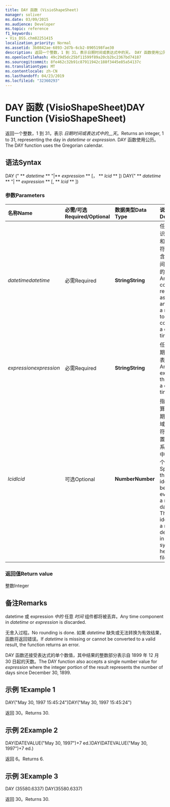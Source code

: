 ```yaml
---
title: DAY 函数 (VisioShapeSheet)
manager: soliver
ms.date: 03/09/2015
ms.audience: Developer
ms.topic: reference
f1_keywords:
- Vis_DSS.chm82251415
localization_priority: Normal
ms.assetid: 3b0842ae-6893-2d7b-6cb2-8905198fae30
description: 返回一个整数，1 到 31，表示日期时间或表达式中的天。 DAY 函数使用公历。
ms.openlocfilehash: 49c29d5dc25bf11599f89a20cb2bc2367bd74187
ms.sourcegitcommit: 8fe462c32b91c87911942c188f3445e85a54137c
ms.translationtype: MT
ms.contentlocale: zh-CN
ms.lasthandoff: 04/23/2019
ms.locfileid: "32360293"
---
```

# <a name="day-function-visioshapesheet"></a><span data-ttu-id="0aaf1-104">DAY 函数 (VisioShapeSheet)</span><span class="sxs-lookup"><span data-stu-id="0aaf1-104">DAY Function (VisioShapeSheet)</span></span>

<span data-ttu-id="0aaf1-105">返回一个整数，1 到 31，表示 _日期时间或表达式中的__天_。</span><span class="sxs-lookup"><span data-stu-id="0aaf1-105">Returns an integer, 1 to 31, representing the day in  _datetime_ or  _expression_.</span></span> <span data-ttu-id="0aaf1-106">DAY 函数使用公历。</span><span class="sxs-lookup"><span data-stu-id="0aaf1-106">The DAY function uses the Gregorian calendar.</span></span>
  
## <a name="syntax"></a><span data-ttu-id="0aaf1-107">语法</span><span class="sxs-lookup"><span data-stu-id="0aaf1-107">Syntax</span></span>

<span data-ttu-id="0aaf1-108">DAY (" \*\* *datetime* \*\* "|\*\* *expression* \*\* [， \*\* *lcid* \*\* ]) </span><span class="sxs-lookup"><span data-stu-id="0aaf1-108">DAY(" \*\* *datetime* \*\* "| \*\* *expression* \*\* [, \*\* *lcid* \*\* ])</span></span> 
  
### <a name="parameters"></a><span data-ttu-id="0aaf1-109">参数</span><span class="sxs-lookup"><span data-stu-id="0aaf1-109">Parameters</span></span>

|<span data-ttu-id="0aaf1-110">**名称**</span><span class="sxs-lookup"><span data-stu-id="0aaf1-110">**Name**</span></span>|<span data-ttu-id="0aaf1-111">**必需/可选**</span><span class="sxs-lookup"><span data-stu-id="0aaf1-111">**Required/Optional**</span></span>|<span data-ttu-id="0aaf1-112">**数据类型**</span><span class="sxs-lookup"><span data-stu-id="0aaf1-112">**Data Type**</span></span>|<span data-ttu-id="0aaf1-113">**说明**</span><span class="sxs-lookup"><span data-stu-id="0aaf1-113">**Description**</span></span>|
|:-----|:-----|:-----|:-----|
| <span data-ttu-id="0aaf1-114">_datetime_</span><span class="sxs-lookup"><span data-stu-id="0aaf1-114">_datetime_</span></span> <br/> |<span data-ttu-id="0aaf1-115">必需</span><span class="sxs-lookup"><span data-stu-id="0aaf1-115">Required</span></span>  <br/> |<span data-ttu-id="0aaf1-116">**String**</span><span class="sxs-lookup"><span data-stu-id="0aaf1-116">**String**</span></span> <br/> |<span data-ttu-id="0aaf1-117">任何通常被识别为日期和时间的字符串或对包含日期和时间的单元格的引用。</span><span class="sxs-lookup"><span data-stu-id="0aaf1-117">Any string commonly recognized as a date and time or a reference to a cell containing a date and time.</span></span>  <br/> |
| <span data-ttu-id="0aaf1-118">_expression_</span><span class="sxs-lookup"><span data-stu-id="0aaf1-118">_expression_</span></span> <br/> |<span data-ttu-id="0aaf1-119">必需</span><span class="sxs-lookup"><span data-stu-id="0aaf1-119">Required</span></span>  <br/> |<span data-ttu-id="0aaf1-120">**String**</span><span class="sxs-lookup"><span data-stu-id="0aaf1-120">**String**</span></span> <br/> |<span data-ttu-id="0aaf1-121">任何生成日期和时间的表达式。</span><span class="sxs-lookup"><span data-stu-id="0aaf1-121">Any expression that yields a date and time.</span></span>  <br/> |
| <span data-ttu-id="0aaf1-122">_lcid_</span><span class="sxs-lookup"><span data-stu-id="0aaf1-122">_lcid_</span></span> <br/> |<span data-ttu-id="0aaf1-123">可选</span><span class="sxs-lookup"><span data-stu-id="0aaf1-123">Optional</span></span>  <br/> |<span data-ttu-id="0aaf1-124">**Number**</span><span class="sxs-lookup"><span data-stu-id="0aaf1-124">**Number**</span></span> <br/> |<span data-ttu-id="0aaf1-p103">指定用于计算非本地日期时间的区域设置标识符。区域设置标识符是系统头文件中描述的一个数字。</span><span class="sxs-lookup"><span data-stu-id="0aaf1-p103">Specifies the locale identifier to be used in evaluating a non-local datetime. The locale identifier is a number described in the system header files.</span></span>  <br/> |
   
### <a name="return-value"></a><span data-ttu-id="0aaf1-127">返回值</span><span class="sxs-lookup"><span data-stu-id="0aaf1-127">Return value</span></span>

<span data-ttu-id="0aaf1-128">整数</span><span class="sxs-lookup"><span data-stu-id="0aaf1-128">Integer</span></span>
  
## <a name="remarks"></a><span data-ttu-id="0aaf1-129">备注</span><span class="sxs-lookup"><span data-stu-id="0aaf1-129">Remarks</span></span>

<span data-ttu-id="0aaf1-130">datetime 或 expression  _中的_ 任意  _时间_ 组件都将被丢弃。</span><span class="sxs-lookup"><span data-stu-id="0aaf1-130">Any time component in  _datetime_ or  _expression_ is discarded.</span></span> 
  
<span data-ttu-id="0aaf1-131">无舍入过程。</span><span class="sxs-lookup"><span data-stu-id="0aaf1-131">No rounding is done.</span></span> <span data-ttu-id="0aaf1-132">如果  _datetime_ 缺失或无法转换为有效结果，函数将返回错误。</span><span class="sxs-lookup"><span data-stu-id="0aaf1-132">If  _datetime_ is missing or cannot be converted to a valid result, the function returns an error.</span></span> 
  
<span data-ttu-id="0aaf1-133">DAY 函数还接受表达式的单个数值，其中结果的整数部分表示自 1899 年 12 月 30 日起的天数。</span><span class="sxs-lookup"><span data-stu-id="0aaf1-133">The DAY function also accepts a single number value for  _expression_ where the integer portion of the result represents the number of days since December 30, 1899.</span></span> 
  
## <a name="example-1"></a><span data-ttu-id="0aaf1-134">示例 1</span><span class="sxs-lookup"><span data-stu-id="0aaf1-134">Example 1</span></span>

<span data-ttu-id="0aaf1-135">DAY("May 30, 1997 15:45:24")</span><span class="sxs-lookup"><span data-stu-id="0aaf1-135">DAY("May 30, 1997 15:45:24")</span></span>
  
<span data-ttu-id="0aaf1-136">返回 30。</span><span class="sxs-lookup"><span data-stu-id="0aaf1-136">Returns 30.</span></span>
  
## <a name="example-2"></a><span data-ttu-id="0aaf1-137">示例 2</span><span class="sxs-lookup"><span data-stu-id="0aaf1-137">Example 2</span></span>

<span data-ttu-id="0aaf1-138">DAY(DATEVALUE("May 30, 1997")+7 ed.)</span><span class="sxs-lookup"><span data-stu-id="0aaf1-138">DAY(DATEVALUE("May 30, 1997")+7 ed.)</span></span>
  
<span data-ttu-id="0aaf1-139">返回 6。</span><span class="sxs-lookup"><span data-stu-id="0aaf1-139">Returns 6.</span></span>
  
## <a name="example-3"></a><span data-ttu-id="0aaf1-140">示例 3</span><span class="sxs-lookup"><span data-stu-id="0aaf1-140">Example 3</span></span>

<span data-ttu-id="0aaf1-141">DAY (35580.6337) </span><span class="sxs-lookup"><span data-stu-id="0aaf1-141">DAY(35580.6337)</span></span>
  
<span data-ttu-id="0aaf1-142">返回 30。</span><span class="sxs-lookup"><span data-stu-id="0aaf1-142">Returns 30.</span></span>
  

